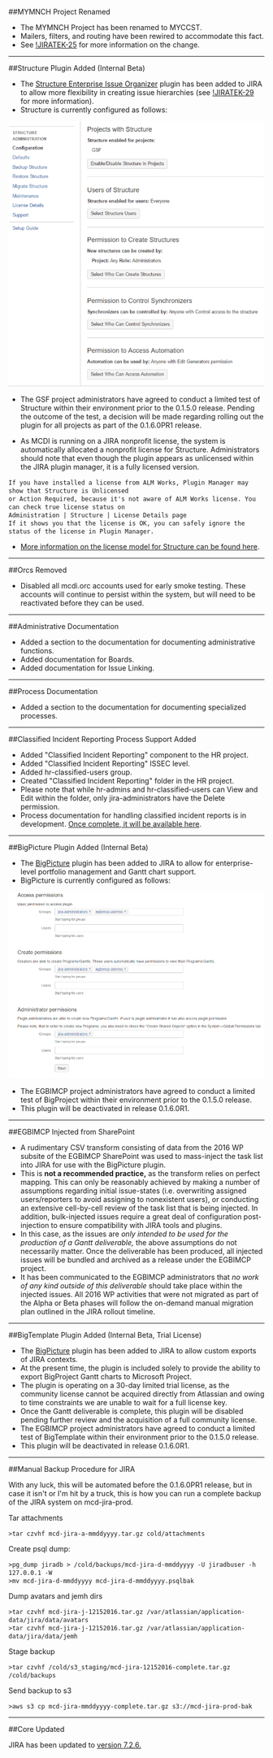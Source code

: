 ##MYMNCH Project Renamed
- The MYMNCH Project has been renamed to MYCCST.
- Mailers, filters, and routing have been rewired to accommodate this fact.
- See [!JIRATEK-25](http://ec2-54-162-47-42.compute-1.amazonaws.com:8080/browse/JIRATEK-25) for more information on the change.

----

##Structure Plugin Added (Internal Beta)
- The [Structure Enterprise Issue Organizer](https://wiki.almworks.com/display/structure) plugin has been added to JIRA to allow more flexibility in creating issue hierarchies (see [!JIRATEK-29](http://ec2-54-162-47-42.compute-1.amazonaws.com:8080/projects/JIRATEK/issues/JIRATEK-29) for more information).
- Structure is currently configured as follows:

![core_issue_types_1](/img/release_notes/0150_12162016/structure_configuration.PNG)

- The GSF project administrators have agreed to conduct a limited test of Structure within their environment prior to the 0.1.5.0 release.  Pending the outcome of the test, a decision will be made regarding rolling out the plugin for all projects as part of the 0.1.6.0PR1 release.

- As MCDI is running on a JIRA nonprofit license, the system is automatically allocated a nonprofit license for Structure.  Administrators should note that even though the plugin appears as unlicensed within the JIRA plugin manager, it is a fully licensed version.

```
If you have installed a license from ALM Works, Plugin Manager may show that Structure is Unlicensed
or Action Required, because it's not aware of ALM Works license. You can check true license status on
Administration | Structure | License Details page
If it shows you that the license is OK, you can safely ignore the status of the license in Plugin Manager.
```

- [More information on the license model for Structure can be found here](https://wiki.almworks.com/display/structure/Setting+Up+Structure+License).

----

##Orcs Removed
- Disabled all mcdi.orc accounts used for early smoke testing.  These accounts will continue to persist within the system, but will need to be reactivated before they can be used.

----

##Administrative Documentation
- Added a section to the documentation for documenting administrative functions.
- Added documentation for Boards.
- Added documentation for Issue Linking.
----

##Process Documentation
- Added a section to the documentation for documenting specialized processes.

-----

##Classified Incident Reporting Process Support Added
- Added "Classified Incident Reporting" component to the HR project.
- Added "Classified Incident Reporting" ISSEC level.
- Added hr-classified-users group.
- Created "Classified Incident Reporting" folder in the HR project.
- Please note that while hr-admins and hr-classified-users can View and Edit within the folder, only jira-administrators have the Delete permission.
- Process documentation for handling classified incident reports is in
development.  [Once complete, it will be available here](/process_cir.md).

-----

##BigPicture Plugin Added (Internal Beta)
- The [BigPicture](https://marketplace.atlassian.com/plugins/eu.softwareplant.bigpicture/server/overview) plugin has been added to JIRA to allow for enterprise-level portfolio management and Gantt chart support.
- BigPicture is currently configured as follows:

![bigpicture_configuration](/img/release_notes/0150_12162016/bigpicture_configuration.PNG)

- The EGBIMCP project administrators have agreed to conduct a limited test of BigProject within their environment prior to the 0.1.5.0 release.  
- This plugin will be deactivated in release 0.1.6.0R1.

-----

##EGBIMCP Injected from SharePoint
- A rudimentary CSV transform consisting of data from the 2016 WP subsite of the EGBIMCP SharePoint was used to mass-inject the task list into JIRA for use with the BigPicture plugin.
- This is **not a recommended practice,** as the transform relies on perfect mapping.  This can only be reasonably achieved by making a number of assumptions regarding initial issue-states (i.e. overwriting assigned users/reporters to avoid assigning to nonexistent users), or conducting an extensive cell-by-cell review of the task list that is being injected.  In addition, bulk-injected issues require a great deal of configuration post-injection to ensure compatibility with JIRA tools and plugins.
- In this case, as the issues are _only intended to be used for the production of a Gantt deliverable,_ the above assumptions do not necessarily matter.  Once the deliverable has been produced, all injected issues will be bundled and archived as a release under the EGBIMCP project.  
- It has been communicated to the EGBIMCP administrators that _no work of any kind outside of this deliverable_ should take place within the injected issues.  All 2016 WP activities that were not migrated as part of the Alpha or Beta phases will follow the on-demand manual migration plan outlined in the JIRA rollout timeline.

-----

##BigTemplate Plugin Added (Internal Beta, Trial License)
- The [BigPicture](https://marketplace.atlassian.com/plugins/eu.softwareplant.bigpicture/server/overview) plugin has been added to JIRA to allow custom exports of JIRA contexts.  
- At the present time, the plugin is included solely to provide the ability to export BigProject Gantt charts to Microsoft Project.
- The plugin is operating on a 30-day limited trial license, as the community license cannot be acquired directly from Atlassian and owing to time constraints we are unable to wait for a full license key.  
- Once the Gantt deliverable is complete, this plugin will be disabled pending further review and the acquisition of a full community license.
- The EGBIMCP project administrators have agreed to conduct a limited test of BigTemplate within their environment prior to the 0.1.5.0 release.
- This plugin will be deactivated in release 0.1.6.0R1.

-----

##Manual Backup Procedure for JIRA

With any luck, this will be automated before the 0.1.6.0PR1 release, but in case it isn't or I'm hit by a truck, this is how you can run a complete backup of the JIRA system on mcd-jira-prod.

Tar attachments
```
>tar czvhf mcd-jira-a-mmddyyyy.tar.gz cold/attachments
```

Create psql dump:
```
>pg_dump jiradb > /cold/backups/mcd-jira-d-mmddyyyy -U jiradbuser -h 127.0.0.1 -W
>mv mcd-jira-d-mmddyyyy mcd-jira-d-mmddyyyy.psqlbak
```

Dump avatars and jemh dirs
```
>tar czvhf mcd-jira-j-12152016.tar.gz /var/atlassian/application-data/jira/data/avatars
>tar czvhf mcd-jira-j-12152016.tar.gz /var/atlassian/application-data/jira/data/jemh
```

Stage backup
```
>tar czvhf /cold/s3_staging/mcd-jira-12152016-complete.tar.gz /cold/backups
```

Send backup to s3
```
>aws s3 cp mcd-jira-mmddyyyy-complete.tar.gz s3://mcd-jira-prod-bak
```

-----

##Core Updated

JIRA has been updated to [version 7.2.6.](https://confluence.atlassian.com/jirasoftware/jira-software-7-2-x-release-notes-826896227.html#JIRASoftware7.2.xreleasenotes-7-2-6)
